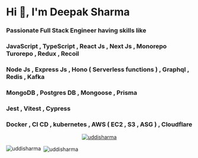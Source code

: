 

<h1 align="left">Hi 👋, I'm Deepak Sharma</h1>
<h3 align="left">Passionate Full Stack Engineer having skills like </h3> 
<h3> JavaScript , TypeScript , React Js , Next Js , Monorepo Turorepo , Redux , Recoil </h3>
<h3> Node Js , Express Js , Hono ( Serverless functions ) , Graphql , Redis , Kafka </h3> 
<h3> MongoDB , Postgres DB , Mongoose , Prisma </h3> 
<h3> Jest , Vitest , Cypress </h3>
<h3> Docker , CI CD , kubernetes , AWS ( EC2 , S3 , ASG ) , Cloudflare </h3>

<!-- <p< align="left"> <img src="https://komarev.com/ghpvc/?username=uddisharma&label=Profile%20views&color=0e75b6&style=flat" alt="uddisharma" /> </p> -->

<p align="center"> <a href="https://github.com/ryo-ma/github-profile-trophy"><img src="https://github-profile-trophy.vercel.app/?username=uddisharma" alt="uddisharma" /></a> </p>





<p><img align="left" src="https://github-readme-stats.vercel.app/api/top-langs?username=uddisharma&show_icons=true&locale=en&layout=compact" alt="uddisharma" /></p>

<p>&nbsp;<img align="center" src="https://github-readme-stats.vercel.app/api?username=uddisharma&show_icons=true&locale=en" alt="uddisharma" /></p>


